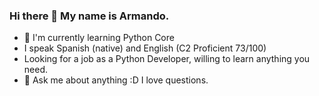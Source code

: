 ### Hi there 👋 My name is Armando.
- 🌱 I'm currently learning Python Core
- I speak Spanish (native) and English (C2 Proficient 73/100)
- Looking for a job as a Python Developer, willing to learn anything you need.  
- 💬 Ask me about anything :D I love questions. 

<!--
**lordaris/lordaris** is a ✨ _special_ ✨ repository because its `README.md` (this file) appears on your GitHub profile.

Here are some ideas to get you started:

- 🔭 I’m currently working on ...
- 🌱 I’m currently learning ...
- 👯 I’m looking to collaborate on ...
- 🤔 I’m looking for help with ...
- 💬 Ask me about ...
- 📫 How to reach me: ...
- 😄 Pronouns: ...
- ⚡ Fun fact: ...
-->
